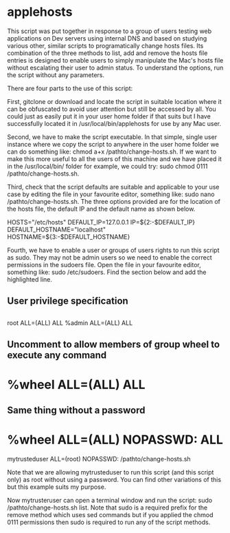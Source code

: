 # applehosts
This script was put together in response to a group of users testing web applications on Dev servers using internal DNS and based on studying various other, similar scripts to programatically change hosts files. Its combination of the three methods to list, add and remove the hosts file entries is designed to enable users to simply manipulate the Mac's hosts file without escalating their user to admin status. To understand the options, run the script without any parameters.

There are four parts to the use of this script:

First, gitclone or download and locate the script in suitable location where it can be obfuscated to avoid user attention but still be accessed by all. You could just as easily put it in your user home folder if that suits but I have successfully located it in /usr/local/bin/applehosts for use by any Mac user.

Second, we have to make the script executable. In that simple, single user instance where we copy the script to anywhere in the user home folder we can do something like: chmod a+x /pathto/change-hosts.sh. If we want to make this more useful to all the users of this machine and we have placed it in the /usr/local/bin/ folder for example, we could try: sudo chmod 0111 /pathto/change-hosts.sh.

Third, check that the script defaults are suitable and applicable to your use case by editing the file in your favourite editor, something like: sudo nano /pathto/change-hosts.sh. The three options provided are for the location of the hosts file, the default IP and the default name as shown below.

HOSTS="/etc/hosts"
DEFAULT_IP=127.0.0.1
IP=${2:-$DEFAULT_IP}
DEFAULT_HOSTNAME="localhost"
HOSTNAME=${3:-$DEFAULT_HOSTNAME}

Fourth, we have to enable a user or groups of users rights to run this script as sudo. They may not be admin users so we need to enable the correct permissions in the sudoers file. Open the file in your favourite editor, something like: sudo /etc/sudoers. Find the section below and add the highlighted line. 

##
## User privilege specification
##
root ALL=(ALL) ALL
%admin  ALL=(ALL) ALL

## Uncomment to allow members of group wheel to execute any command
# %wheel ALL=(ALL) ALL

## Same thing without a password
# %wheel ALL=(ALL) NOPASSWD: ALL
mytrusteduser ALL=(root) NOPASSWD: /pathto/change-hosts.sh

Note that we are allowing mytrusteduser to run this script (and this script only) as root without using a password. You can find other variations of this but this example suits my purpose.

Now mytrusteruser can open a terminal window and run the script: sudo /pathto/change-hosts.sh list. Note that sudo is a required prefix for the remove method which uses sed commands but if you applied the chmod 0111 permissions then sudo is required to run any of the script methods.


